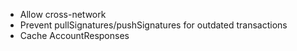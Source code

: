 * Allow cross-network
* Prevent pullSignatures/pushSignatures for outdated transactions
* Cache AccountResponses

